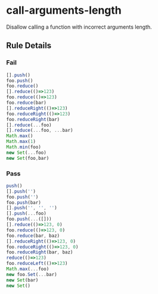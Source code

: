 <!-- prettier-ignore-start -->
# call-arguments-length

Disallow calling a function with incorrect arguments length.

## Rule Details

### Fail

```ts
[].push()
foo.push()
foo.reduce()
[].reduce(()=>123)
foo.reduce(()=>123)
foo.reduce(bar)
[].reduceRight(()=>123)
foo.reduceRight(()=>123)
foo.reduceRight(bar)
[].reduce(...foo)
[].reduce(...foo, ...bar)
Math.max()
Math.max(1)
Math.min(foo)
new Set(...foo)
new Set(foo,bar)
```

### Pass

```ts
push()
[].push('')
foo.push('')
foo.push(bar)
[].push('', '', '')
[].push(...foo)
foo.push(...([]))
[].reduce(()=>123, 0)
foo.reduce(()=>123, 0)
foo.reduce(bar, baz)
[].reduceRight(()=>123, 0)
foo.reduceRight(()=>123, 0)
foo.reduceRight(bar, baz)
reduce(()=>123)
foo.reduceLeft(()=>123)
Math.max(...foo)
new foo.Set(...bar)
new Set(bar)
new Set()
```
<!-- prettier-ignore-end -->
